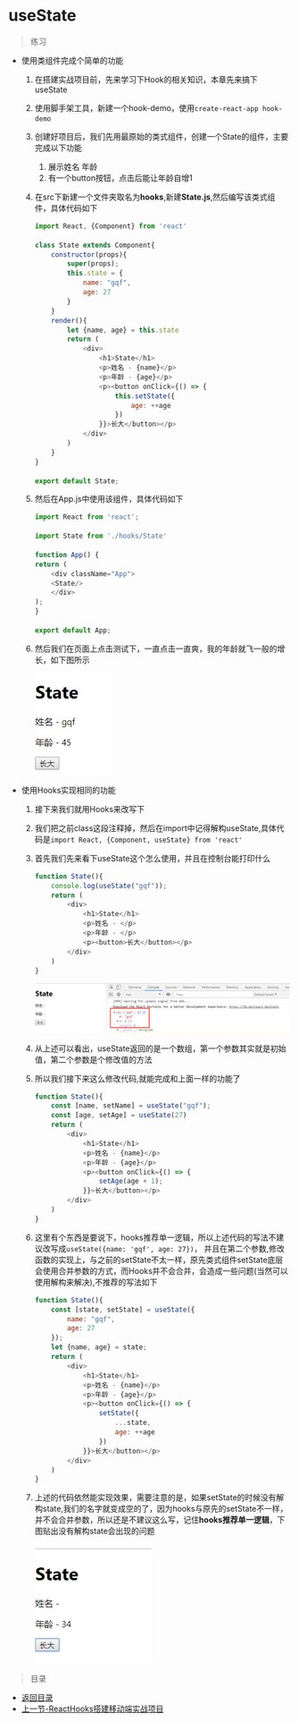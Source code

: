 # useState

> 练习
* 使用类组件完成个简单的功能
    1. 在搭建实战项目前，先来学习下Hook的相关知识，本章先来搞下useState
    2. 使用脚手架工具，新建一个hook-demo，使用`create-react-app hook-demo`
    3. 创建好项目后，我们先用最原始的类式组件，创建一个State的组件，主要完成以下功能
        1. 展示姓名 年龄
        2. 有一个button按钮，点击后能让年龄自增1
    4. 在src下新建一个文件夹取名为**hooks**,新建**State.js**,然后编写该类式组件，具体代码如下
        ```js
        import React, {Component} from 'react'

        class State extends Component{
            constructor(props){
                super(props);
                this.state = {
                    name: "gqf",
                    age: 27
                }
            }
            render(){
                let {name, age} = this.state
                return (
                    <div>
                        <h1>State</h1>
                        <p>姓名 - {name}</p>
                        <p>年龄 - {age}</p>
                        <p><button onClick={() => {
                            this.setState({
                                age: ++age
                            })
                        }}>长大</button></p>
                    </div>
                )
            }
        }

        export default State;    
        ```
    5. 然后在App.js中使用该组件，具体代码如下
        ```js
        import React from 'react';

        import State from './hooks/State'

        function App() {
        return (
            <div className="App">
            <State/>
            </div>
        );
        }

        export default App;
        ```    
    6. 然后我们在页面上点击测试下，一直点击一直爽，我的年龄就飞一般的增长，如下图所示

        ![](./images/用类组件实现个简单的功能.jpg)

* 使用Hooks实现相同的功能        
    1. 接下来我们就用Hooks来改写下
    2. 我们把之前class这段注释掉，然后在import中记得解构useState,具体代码是`import React, {Component, useState} from 'react'` 
    3. 首先我们先来看下useState这个怎么使用，并且在控制台能打印什么
        ```js
        function State(){
            console.log(useState("gqf"));
            return (
                <div>
                    <h1>State</h1>
                    <p>姓名 - </p>
                    <p>年龄 - </p>
                    <p><button>长大</button></p>
                </div>
            )
        }
        ```

        ![](./images/打印useState.jpg) 

    4. 从上述可以看出，useState返回的是一个数组，第一个参数其实就是初始值，第二个参数是个修改值的方法
    5. 所以我们接下来这么修改代码,就能完成和上面一样的功能了
        ```js
        function State(){
            const [name, setName] = useState("gqf");
            const [age, setAge] = useState(27) 
            return (
                <div>
                    <h1>State</h1>
                    <p>姓名 - {name}</p>
                    <p>年龄 - {age}</p>
                    <p><button onClick={() => {
                        setAge(age + 1);
                    }}>长大</button></p>
                </div>
            )
        }
        ```
    6. 这里有个东西是要说下，hooks推荐单一逻辑，所以上述代码的写法不建议改写成`useState({name: 'gqf', age: 27})`，
        并且在第二个参数,修改函数的实现上，与之前的setState不太一样，原先类式组件setState底层会使用合并参数的方式，而Hooks并不会合并，会造成一些问题(当然可以使用解构来解决),不推荐的写法如下
        ```js
        function State(){
            const [state, setState] = useState({
                name: "gqf",
                age: 27
            });
            let {name, age} = state;
            return (
                <div>
                    <h1>State</h1>
                    <p>姓名 - {name}</p>
                    <p>年龄 - {age}</p>
                    <p><button onClick={() => {
                        setState({
                            ...state,
                            age: ++age
                        })
                    }}>长大</button></p>
                </div>
            )
        }        
        ```
    7. 上述的代码依然能实现效果，需要注意的是，如果setState的时候没有解构state,我们的名字就变成空的了，因为hooks与原先的setState不一样，并不会合并参数，所以还是不建议这么写，记住**hooks推荐单一逻辑**，下图贴出没有解构state会出现的问题 

        ![](./images/不推荐的写法带来的问题.jpg)

> 目录

* [返回目录](../../README.md)
* [上一节-ReactHooks搭建移动端实战项目](../day-01/ReactHooks搭建移动端实战项目.md)       

